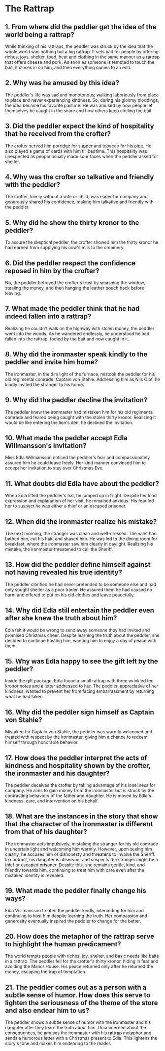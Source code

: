 # The Rattrap 

## 1. From where did the peddler get the idea of the world being a rattrap? 
While thinking of his rattraps, the peddler was struck by the idea that the whole world was nothing but a big rattrap. It sets bait for people by offering riches, joys, shelter, food, heat and clothing in the same manner as a rattrap that offers cheese and pork. As soon as someone is tempted to touch the bait, it closes in on him, and then everything comes to an end. 

## 2. Why was he amused by this idea? 
The peddler's life was sad and monotonous; walking laboriously from place to place and never experiencing kindness. So, during his gloomy ploddings, the idea became his favorite pastime. He was amused by how people let themselves be caught in the snare and how others keep circling the bait. 

## 3. Did the peddler expect the kind of hospitality that he received from the crofter? 
The crofter served him porridge for supper and tobacco for his pipe. He also played a game of cards with him till bedtime. This hospitality was unexpected as people usually made sour faces when the peddler asked for shelter. 

## 4. Why was the crofter so talkative and friendly with the peddler? 
The crofter, lonely without a wife or child, was eager for company and generously shared his confidence, making him talkative and friendly with the peddler.

## 5. Why did he show the thirty kronor to the peddler? 
To assure the skeptical peddler, the crofter showed him the thirty kronor he had earned from supplying his cow's milk to the creamery. 

## 6. Did the peddler respect the confidence reposed in him by the crofter? 
No, the peddler betrayed the crofter's trust by smashing the window, stealing the money, and then hanging the leather pouch back before leaving. 

## 7. What made the peddler think that he had indeed fallen into a rattrap? 
Realizing he couldn't walk on the highway with stolen money, the peddler went into the woods. As he wandered endlessly, he understood he had fallen into the rattrap, fooled by the bait and now caught in it.

## 8. Why did the ironmaster speak kindly to the peddler and invite him home? 
The ironmaster, in the dim light of the furnace, mistook the peddler for his old regimental comrade, Captain von Stahle. Addressing him as Nils Olof, he kindly invited the stranger to his home.

## 9. Why did the peddler decline the invitation? 
The peddler knew the ironmaster had mistaken him for his old regimental comrade and feared being caught with the stolen thirty kronor. Realizing it would be like entering the lion's den, he declined the invitation.

## 10. What made the peddler accept Edla Willmansson's invitation? 
Miss Edla Willmansson noticed the peddler's fear and compassionately assured him he could leave freely. Her kind manner convinced him to accept her invitation to stay over Christmas Eve.

## 11. What doubts did Edla have about the peddler? 
When Edla lifted the peddler's hat, he jumped up in fright. Despite her kind expression and explanation of her visit, he remained anxious. His fear led her to suspect he was either a thief or an escaped prisoner.

## 12. When did the ironmaster realize his mistake? 
The next morning, the stranger was clean and well-dressed. The valet had bathed him, cut his hair, and shaved him. He was led to the dining room for breakfast, where the ironmaster saw him clearly in daylight. Realizing his mistake, the ironmaster threatened to call the Sheriff.

## 13. How did the peddler define himself against not having revealed his true identity? 
The peddler clarified he had never pretended to be someone else and had only sought shelter as a poor trader. He assured them he had caused no harm and offered to put on his old clothes and leave peacefully.

## 14. Why did Edla still entertain the peddler even after she knew the truth about him? 
Edla felt it would be wrong to send away someone they had invited and promised Christmas cheer. Despite learning the truth about the peddler, she decided to continue hosting him, wanting him to enjoy a day of peace with them.

## 15. Why was Edla happy to see the gift left by the peddler? 
Inside the gift package, Edla found a small rattrap with three wrinkled ten kronor notes and a letter addressed to her. The peddler, appreciative of her kindness, wanted to prevent her from facing embarrassment by returning what he had taken.

## 16. Why did the peddler sign himself as Captain von Stahle? 
Mistaken for Captain von Stahle, the peddler was warmly welcomed and treated with respect by the ironmaster, giving him a chance to redeem himself through honorable behavior.

## 17. How does the peddler interpret the acts of kindness and hospitality shown by the crofter, the ironmaster and his daughter? 
The peddler deceives the crofter by taking advantage of his loneliness for company. He aims to gain money from the ironmaster but is struck by the contrasting behaviors of the father and daughter. He is moved by Edla's kindness, care, and intervention on his behalf.

## 18. What are the instances in the story that show that the character of the ironmaster is different from that of his daughter? 
The ironmaster acts impulsively, mistaking the stranger for his old comrade in uncertain light and welcoming him warmly. However, upon seeing him clearly, he accuses him of dishonesty and threatens to involve the Sheriff.  
In contrast, his daughter is observant and suspects the stranger might be a thief or escaped prisoner. Despite this, she remains gentle, kind, and friendly towards him, continuing to treat him with care even after the mistaken identity is revealed. 

## 19. What made the peddler finally change his ways? 
Edla Willmansson treated the peddler kindly, interceding for him and continuing to host him despite learning the truth. Her compassion and generosity eventually inspired the peddler to change for the better.

## 20. How does the metaphor of the rattrap serve to highlight the human predicament? 
The world tempts people with riches, joy, shelter, and basic needs like baits in a rattrap. The peddler fell for the crofter's thirty kronor, hiding in fear and avoiding the Manor House. His peace returned only after he returned the money, escaping the trap of temptation.

## 21. The peddler comes out as a person with a subtle sense of humor. How does this serve to lighten the seriousness of the theme of the store and also endear him to us? 
The peddler shows a subtle sense of humor with the ironmaster and his daughter after they learn the truth about him. Unconcerned about the consequences, he amuses the ironmaster with his rattrap metaphor and sends a humorous letter with a Christmas present to Edla. This lightens the story's tone and makes him endearing to the reader.
